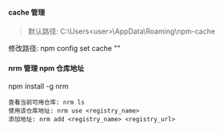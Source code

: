 #### cache 管理

> 默认路径: C:\Users\<user>\AppData\Roaming\npm-cache

修改路径: npm config set cache "<new path>" 

#### nrm 管理 npm 仓库地址

npm install -g nrm
```
查看当前可用仓库: nrm ls
使用该仓库地址: nrm use <registry_name>
添加地址: nrm add <registry_name> <registry_url>
```